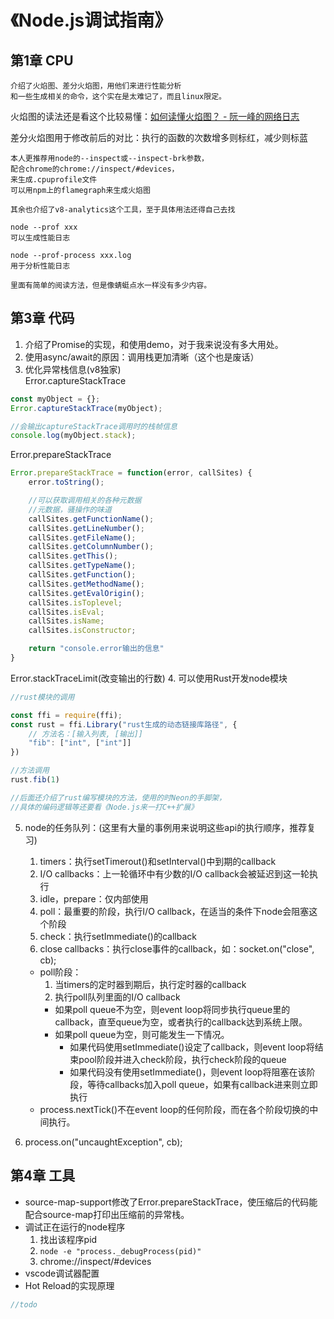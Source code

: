 # 《Node.js调试指南》
## 第1章 CPU
```
介绍了火焰图、差分火焰图，用他们来进行性能分析
和一些生成相关的命令，这个实在是太难记了，而且linux限定。
```
火焰图的读法还是看这个比较易懂：[如何读懂火焰图？ - 阮一峰的网络日志](http://www.ruanyifeng.com/blog/2017/09/flame-graph.html)

差分火焰图用于修改前后的对比：执行的函数的次数增多则标红，减少则标蓝

```
本人更推荐用node的--inspect或--inspect-brk参数，
配合chrome的chrome://inspect/#devices，
来生成.cpuprofile文件
可以用npm上的flamegraph来生成火焰图
```
```
其余也介绍了v8-analytics这个工具，至于具体用法还得自己去找
```
```
node --prof xxx
可以生成性能日志

node --prof-process xxx.log
用于分析性能日志

里面有简单的阅读方法，但是像蜻蜓点水一样没有多少内容。
```





## 第3章 代码
1. 介绍了Promise的实现，和使用demo，对于我来说没有多大用处。
2. 使用async/await的原因：调用栈更加清晰（这个也是废话）
3. 优化异常栈信息(v8独家)<br>
Error.captureStackTrace
```javascript
const myObject = {};
Error.captureStackTrace(myObject);

//会输出captureStackTrace调用时的栈帧信息
console.log(myObject.stack);
```
Error.prepareStackTrace
```javascript
Error.prepareStackTrace = function(error, callSites) {
    error.toString();

    //可以获取调用相关的各种元数据
    //元数据，骚操作的味道
    callSites.getFunctionName();
    callSites.getLineNumber();
    callSites.getFileName();
    callSites.getColumnNumber();
    callSites.getThis();
    callSites.getTypeName();
    callSites.getFunction();
    callSites.getMethodName();
    callSites.getEvalOrigin();
    callSites.isToplevel;
    callSites.isEval;
    callSites.isName;
    callSites.isConstructor;

    return "console.error输出的信息"
}
```
Error.stackTraceLimit(改变输出的行数)
4. 可以使用Rust开发node模块
```javascript
//rust模块的调用

const ffi = require(ffi);
const rust = ffi.Library("rust生成的动态链接库路径", {
    // 方法名：[输入列表, [输出]]
    "fib": ["int", ["int"]]
})

//方法调用
rust.fib(1)

//后面还介绍了rust编写模块的方法，使用的时Neon的手脚架，
//具体的编码逻辑等还要看《Node.js来一打C++扩展》
```
5. node的任务队列：(这里有大量的事例用来说明这些api的执行顺序，推荐复习)
    1. timers：执行setTimerout()和setInterval()中到期的callback
    2. I/O callbacks：上一轮循环中有少数的I/O callback会被延迟到这一轮执行
    3. idle，prepare：仅内部使用
    4. poll：最重要的阶段，执行I/O callback，在适当的条件下node会阻塞这个阶段
    5. check：执行setImmediate()的callback
    6. close callbacks：执行close事件的callback，如：socket.on("close", cb);
    * poll阶段：
        1. 当timers的定时器到期后，执行定时器的callback
        2. 执行poll队列里面的I/O callback
        * 如果poll queue不为空，则event loop将同步执行queue里的callback，直至queue为空，或者执行的callback达到系统上限。
        * 如果poll queue为空，则可能发生一下情况。
            * 如果代码使用setImmediate()设定了callback，则event loop将结束pool阶段并进入check阶段，执行check阶段的queue
            * 如果代码没有使用setImmediate()，则event loop将阻塞在该阶段，等待callbacks加入poll queue，如果有callback进来则立即执行
    * process.nextTick()不在event loop的任何阶段，而在各个阶段切换的中间执行。

6. process.on("uncaughtException", cb);


## 第4章 工具

* source-map-support修改了Error.prepareStackTrace，使压缩后的代码能配合source-map打印出压缩前的异常栈。
* 调试正在运行的node程序
    1. 找出该程序pid
    2. ```node -e "process._debugProcess(pid)"```
    3. chrome://inspect/#devices
* vscode调试器配置
* Hot Reload的实现原理
```javascript
//todo
```